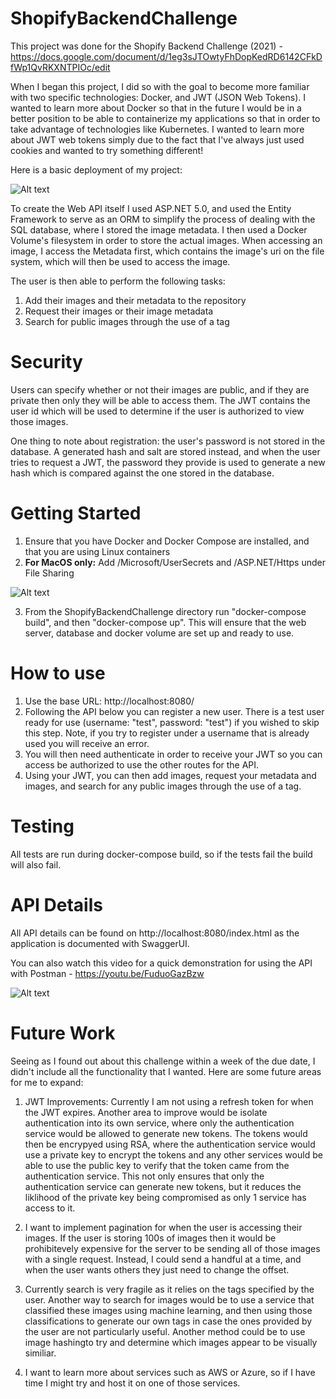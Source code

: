 # ShopifyBackendChallenge

This project was done for the Shopify Backend Challenge (2021) - https://docs.google.com/document/d/1eg3sJTOwtyFhDopKedRD6142CFkDfWp1QvRKXNTPIOc/edit

When I began this project, I did so with the goal to become more familiar with two specific technologies: Docker, and JWT (JSON Web Tokens). I wanted to learn more about Docker
so that in the future I would be in a better position to be able to containerize my applications so that in order to take advantage of technologies like Kubernetes.
I wanted to learn more about JWT web tokens simply due to the fact that I've always just used cookies and wanted to try something different!

Here is a basic deployment of my project:

![Alt text](https://imgur.com/unMqqvl.png)

To create the Web API itself I used ASP.NET 5.0, and used the Entity Framework to serve as an ORM to simplify the process of dealing with the SQL database, where I stored 
the image metadata. I then used a Docker Volume's filesystem in order to store the actual images. When accessing an image, I access the Metadata first, which contains the image's uri on the file system, which will then be used to access the image.

The user is then able to perform the following tasks:

1) Add their images and their metadata to the repository
2) Request their images or their image metadata
3) Search for public images through the use of a tag

# Security

Users can specify whether or not their images are public, and if they are private then only they will be able to access them. The JWT contains the user id which will be used to
determine if the user is authorized to view those images.

One thing to note about registration: the user's password is not stored in the database. A generated hash and salt are stored instead, and when the user tries to request a JWT, 
the password they provide is used to generate a new hash which is compared against the one stored in the database.

# Getting Started

1) Ensure that you have Docker and Docker Compose are installed, and that you are using Linux containers
2) <b>For MacOS only:</b> Add /Microsoft/UserSecrets and /ASP.NET/Https under File Sharing

![Alt text](https://imgur.com/FVXDw70.png)


3) From the ShopifyBackendChallenge directory run "docker-compose build", and then "docker-compose up". This will ensure that the web server, database and docker volume are set up and ready to use.

# How to use

1) Use the base URL: http://localhost:8080/
2) Following the API below you can register a new user. There is a test user ready for use (username: "test", password: "test") if you wished to skip this step. Note, if you try to register under a username that is already used you will receive an error.
3) You will then need authenticate in order to receive your JWT so you can access be authorized to use the other routes for the API. 
4) Using your JWT, you can then add images, request your metadata and images, and search for any public images through the use of a tag.

# Testing

All tests are run during docker-compose build, so if the tests fail the build will also fail.

# API Details

All API details can be found on http://localhost:8080/index.html as the application is documented with SwaggerUI.

You can also watch this video for a quick demonstration for using the API with Postman - https://youtu.be/FuduoGazBzw

![Alt text](https://imgur.com/NoYX2T5.png)

# Future Work

Seeing as I found out about this challenge within a week of the due date, I didn't include all the functionality that I wanted. Here are some future areas for me to expand:

1) JWT Improvements: Currently I am not using a refresh token for when the JWT expires. Another area to improve would be isolate authentication into its own service, where only the authentication service would be allowed to generate new tokens. The tokens would then be encrypyed using RSA, where the authentication service would use a private key to encrypt the tokens and any other services would be able to use the public key to verify that the token came from the authentication service. This not only ensures that only the authentication service can generate new tokens, but it reduces the liklihood of the private key being compromised as only 1 service has access to it.

2) I want to implement pagination for when the user is accessing their images. If the user is storing 100s of images then it would be prohibitevely expensive for the server to 
be sending all of those images with a single request. Instead, I could send a handful at a time, and when the user wants others they just need to change the offset.

3) Currently search is very fragile as it relies on the tags specified by the user. Another way to search for images would be to use a service that classified these images using machine learning, and then using those classifications to generate our own tags in case the ones provided by the user are not particularly useful. Another method could be to use image hashingto try and determine which images appear to be visually similiar. 

4) I want to learn more about services such as AWS or Azure, so if I have time I might try and host it on one of those services.
